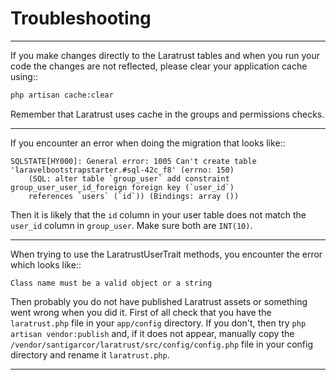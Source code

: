 # Troubleshooting
---
If you make changes directly to the Laratrust tables and when you run your code the changes are not reflected, please clear your application cache using::

```bash
php artisan cache:clear
```

Remember that Laratrust uses cache in the groups and permissions checks.

---

If you encounter an error when doing the migration that looks like::
```log
SQLSTATE[HY000]: General error: 1005 Can't create table 'laravelbootstrapstarter.#sql-42c_f8' (errno: 150)
    (SQL: alter table `group_user` add constraint group_user_user_id_foreign foreign key (`user_id`)
    references `users` (`id`)) (Bindings: array ())
```

Then it is likely that the `id` column in your user table does not match the `user_id` column in `group_user`.
Make sure both are `INT(10)`.

---

When trying to use the LaratrustUserTrait methods, you encounter the error which looks like::

    Class name must be a valid object or a string

Then probably you do not have published Laratrust assets or something went wrong when you did it.
First of all check that you have the `laratrust.php` file in your `app/config` directory.
If you don't, then try `php artisan vendor:publish` and, if it does not appear, manually copy the `/vendor/santigarcor/laratrust/src/config/config.php` file in your config directory and rename it `laratrust.php`.

---

